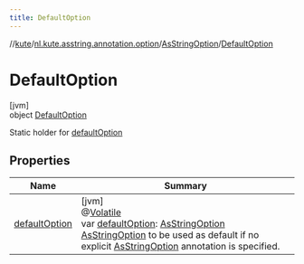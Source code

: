 ```yaml
---
title: DefaultOption
---
```

//[kute](../../../../index.html)/[nl.kute.asstring.annotation.option](../../index.html)/[AsStringOption](../index.html)/[DefaultOption](index.html)



# DefaultOption



[jvm]\
object [DefaultOption](index.html)

Static holder for [defaultOption](default-option.html)



## Properties


| Name | Summary |
|---|---|
| [defaultOption](default-option.html) | [jvm]<br>@[Volatile](https://kotlinlang.org/api/latest/jvm/stdlib/kotlin.jvm/-volatile/index.html)<br>var [defaultOption](default-option.html): [AsStringOption](../index.html)<br>[AsStringOption](../index.html) to be used as default if no explicit [AsStringOption](../index.html) annotation is specified. |

